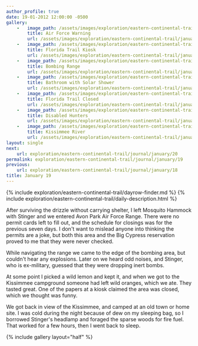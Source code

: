 ```yaml
---
author_profile: true
date: 19-01-2012 12:00:00 -0500
gallery:
    -   image_path: /assets/images/exploration/eastern-continental-trail/january/small/19-1.jpg
        title: Air Force Warning
        url: /assets/images/exploration/eastern-continental-trail/january/large/19-1.jpg
    -   image_path: /assets/images/exploration/eastern-continental-trail/january/small/19-2.jpg
        title: Florida Trail Kiosk
        url: /assets/images/exploration/eastern-continental-trail/january/large/19-2.jpg
    -   image_path: /assets/images/exploration/eastern-continental-trail/january/small/19-3.jpg
        title: Bombing Range
        url: /assets/images/exploration/eastern-continental-trail/january/large/19-3.jpg
    -   image_path: /assets/images/exploration/eastern-continental-trail/january/small/19-4.jpg
        title: Bathroom with Solar Shower
        url: /assets/images/exploration/eastern-continental-trail/january/large/19-4.jpg
    -   image_path: /assets/images/exploration/eastern-continental-trail/january/small/19-5.jpg
        title: Florida Trail Closed
        url: /assets/images/exploration/eastern-continental-trail/january/large/19-5.jpg
    -   image_path: /assets/images/exploration/eastern-continental-trail/january/small/19-6.jpg
        title: Disabled Hunters
        url: /assets/images/exploration/eastern-continental-trail/january/large/19-6.jpg
    -   image_path: /assets/images/exploration/eastern-continental-trail/january/small/19-7.jpg
        title: Kissimmee River
        url: /assets/images/exploration/eastern-continental-trail/january/large/19-7.jpg
layout: single
next:
    url: exploration/eastern-continental-trail/journal/january/20
permalink: exploration/eastern-continental-trail/journal/january/19
previous:
    url: exploration/eastern-continental-trail/journal/january/18
title: January 19
---
```

{% include exploration/eastern-continental-trail/dayrow-finder.md %}
{% include exploration/eastern-continental-trail/daily-description.html %}

After surviving the drizzle without carrying shelter, I left Mosquito Hammock with Stinger and we entered Avon Park Air Force Range. There were no permit cards left to fill out, and the schedule for closings was for the previous seven days. I don't want to mislead anyone into thinking the permits are a joke, but both this area and the Big Cypress reservation proved to me that they were never checked.

While navigating the range we came to the edge of the bombing area, but couldn't hear any explosions. Later on we heard odd noises, and Stinger, who is ex-military, guessed that they were dropping inert bombs.

At some point I picked a wild lemon and kept it, and when we got to the Kissimmee campground someone had left wild oranges, which we ate. They tasted great. One of the papers at a kiosk claimed the area was closed, which we thought was funny.

We got back in view of the Kissimmee, and camped at an old town or home site. I was cold during the night because of dew on my sleeping bag, so I borrowed Stinger's headlamp and foraged the sparse woods for fire fuel. That worked for a few hours, then I went back to sleep.

{% include gallery layout="half" %}